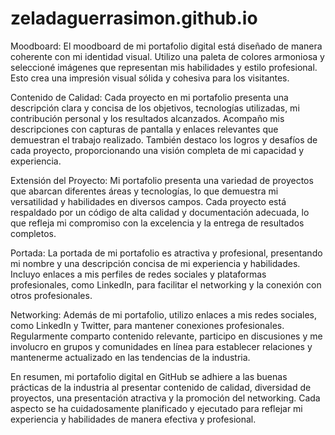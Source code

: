 # zeladaguerrasimon.github.io


Moodboard:
El moodboard de mi portafolio digital está diseñado de manera coherente con mi identidad visual. Utilizo una paleta de colores armoniosa y seleccioné imágenes que representan mis habilidades y estilo profesional. Esto crea una impresión visual sólida y cohesiva para los visitantes.

Contenido de Calidad:
Cada proyecto en mi portafolio presenta una descripción clara y concisa de los objetivos, tecnologías utilizadas, mi contribución personal y los resultados alcanzados. Acompaño mis descripciones con capturas de pantalla y enlaces relevantes que demuestran el trabajo realizado. También destaco los logros y desafíos de cada proyecto, proporcionando una visión completa de mi capacidad y experiencia.

Extensión del Proyecto:
Mi portafolio presenta una variedad de proyectos que abarcan diferentes áreas y tecnologías, lo que demuestra mi versatilidad y habilidades en diversos campos. Cada proyecto está respaldado por un código de alta calidad y documentación adecuada, lo que refleja mi compromiso con la excelencia y la entrega de resultados completos.

Portada:
La portada de mi portafolio es atractiva y profesional, presentando mi nombre y una descripción concisa de mi experiencia y habilidades. Incluyo enlaces a mis perfiles de redes sociales y plataformas profesionales, como LinkedIn, para facilitar el networking y la conexión con otros profesionales.

Networking:
Además de mi portafolio, utilizo enlaces a mis redes sociales, como LinkedIn y Twitter, para mantener conexiones profesionales. Regularmente comparto contenido relevante, participo en discusiones y me involucro en grupos y comunidades en línea para establecer relaciones y mantenerme actualizado en las tendencias de la industria.

En resumen, mi portafolio digital en GitHub se adhiere a las buenas prácticas de la industria al presentar contenido de calidad, diversidad de proyectos, una presentación atractiva y la promoción del networking. Cada aspecto se ha cuidadosamente planificado y ejecutado para reflejar mi experiencia y habilidades de manera efectiva y profesional.
